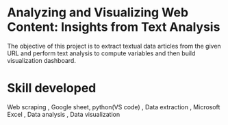 <h1>Analyzing and Visualizing Web Content: Insights from Text Analysis</h1>
The objective of this project  is to extract textual data articles from the given URL and perform text analysis to compute variables and then build visualization dashboard.
<h1><b>Skill developed</b></h1>
Web scraping , Google sheet, python(VS code) , Data extraction , Microsoft Excel , Data analysis , Data visualization 
